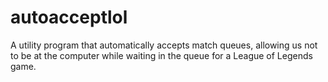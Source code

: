 # autoacceptlol
A utility program that automatically accepts match queues, allowing us not to be at the computer while waiting in the queue for a League of Legends game.

